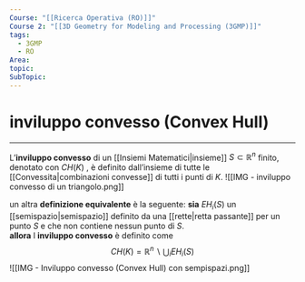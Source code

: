 ```yaml
---
Course: "[[Ricerca Operativa (RO)]]"
Course 2: "[[3D Geometry for Modeling and Processing (3GMP)]]"
tags:
  - 3GMP
  - RO
Area: 
topic: 
SubTopic:
---
```


# inviluppo convesso (Convex Hull)
---
L’__inviluppo convesso__ di un [[Insiemi Matematici|insieme]] $S \subset \mathbb{R}^n$ finito, denotato con $CH(K)$ , è definito dall’insieme di tutte le [[Convessita|combinazioni convesse]] di tutti i punti di $K$.
![[IMG - inviluppo convesso di un triangolo.png]]

un altra **definizione equivalente** è la seguente:
**sia** $EH_i(S)$ un [[semispazio|semispazio]] definito da una [[rette|retta passante]] per un punto $S$ e che non contiene nessun punto di $S$.  
**allora** l **inviluppo convesso** è definito come $$CH(K) = \mathbb{R}^n \backslash \bigcup_i EH_i(S)$$![[IMG - Inviluppo convesso (Convex Hull) con sempispazi.png]]

